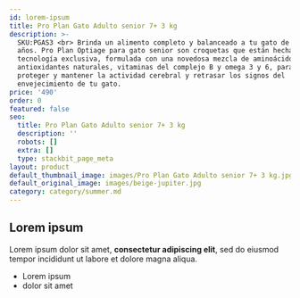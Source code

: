 ```yaml
---
id: lorem-ipsum
title: Pro Plan Gato Adulto senior 7+ 3 kg
description: >-
  SKU:PGAS3 <br> Brinda un alimento completo y balanceado a tu gato de 7 o más
  años. Pro Plan Optiage para gato senior son croquetas que están hechas con
  tecnología exclusiva, formulada con una novedosa mezcla de aminoácidos,
  antioxidantes naturales, vitaminas del complejo B y omega 3 y 6, para ayudar a
  proteger y mantener la actividad cerebral y retrasar los signos del
  envejecimiento de tu gato.
price: '490'
order: 0
featured: false
seo:
  title: Pro Plan Gato Adulto senior 7+ 3 kg
  description: ''
  robots: []
  extra: []
  type: stackbit_page_meta
layout: product
default_thumbnail_image: images/Pro Plan Gato Adulto senior 7+ 3 kg.jpg
default_original_image: images/beige-jupiter.jpg
category: category/summer.md
---
```

## Lorem ipsum

Lorem ipsum dolor sit amet, **consectetur adipiscing elit**, sed do eiusmod tempor incididunt ut labore et dolore magna aliqua.

- Lorem ipsum
- dolor sit amet